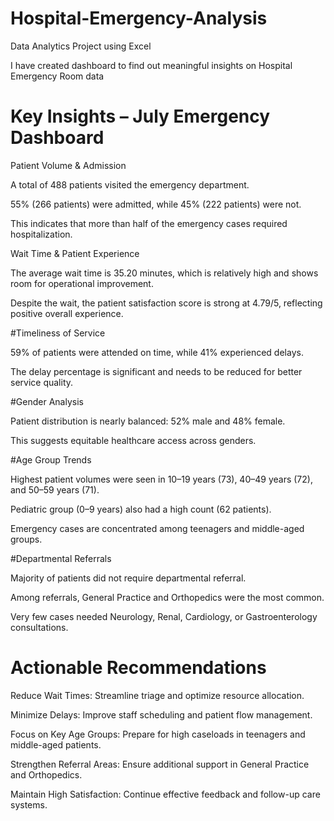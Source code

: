 # Hospital-Emergency-Analysis
Data Analytics Project using Excel

I have created dashboard to find out meaningful insights on Hospital Emergency Room data

# Key Insights – July Emergency Dashboard
Patient Volume & Admission

A total of 488 patients visited the emergency department.

55% (266 patients) were admitted, while 45% (222 patients) were not.

This indicates that more than half of the emergency cases required hospitalization.

Wait Time & Patient Experience

The average wait time is 35.20 minutes, which is relatively high and shows room for operational improvement.

Despite the wait, the patient satisfaction score is strong at 4.79/5, reflecting positive overall experience.

#Timeliness of Service

59% of patients were attended on time, while 41% experienced delays.

The delay percentage is significant and needs to be reduced for better service quality.

#Gender Analysis

Patient distribution is nearly balanced: 52% male and 48% female.

This suggests equitable healthcare access across genders.

#Age Group Trends

Highest patient volumes were seen in 10–19 years (73), 40–49 years (72), and 50–59 years (71).

Pediatric group (0–9 years) also had a high count (62 patients).

Emergency cases are concentrated among teenagers and middle-aged groups.

#Departmental Referrals

Majority of patients did not require departmental referral.

Among referrals, General Practice and Orthopedics were the most common.

Very few cases needed Neurology, Renal, Cardiology, or Gastroenterology consultations.

# Actionable Recommendations

Reduce Wait Times: Streamline triage and optimize resource allocation.

Minimize Delays: Improve staff scheduling and patient flow management.

Focus on Key Age Groups: Prepare for high caseloads in teenagers and middle-aged patients.

Strengthen Referral Areas: Ensure additional support in General Practice and Orthopedics.

Maintain High Satisfaction: Continue effective feedback and follow-up care systems.
